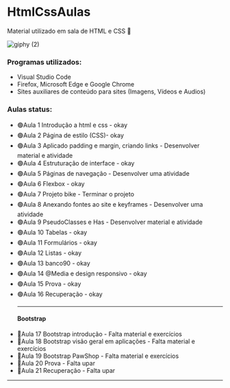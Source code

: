 # HtmlCssAulas
Material utilizado em sala de HTML e CSS 🚀

![giphy (2)](https://github.com/VSRohod/HtmlCssAulas/assets/89645335/ad00e831-5af6-44f5-990d-12f72f0ef963)

<h3>Programas utilizados:</h3>
<ul>
 <li>Visual Studio Code</li>
 <li>Firefox, Microsoft Edge e Google Chrome</li>
 <li>Sites auxiliares de conteúdo para sites (Imagens, Vídeos e Audios)</li>
</ul>

<h3>Aulas status:</h3>
<ul>
<li>🟢Aula 1 Introdução a html e css - okay </li>
<li>🟢Aula 2 Página de estilo (CSS)- okay </li>
<li>🟢Aula 3 Aplicado padding e margin, criando links - Desenvolver material e atividade</li>
<li>🟢Aula 4 Estruturação de interface - okay </li>
<li>🟢Aula 5 Páginas de navegação - Desenvolver uma atividade</li>
<li>🟢Aula 6 Flexbox - okay </li>
<li>🟢Aula 7 Projeto bike - Terminar o projeto</li>
<li>🟢Aula 8 Anexando fontes ao site e keyframes - Desenvolver uma atividade</li>
<li>🟢Aula 9 PseudoClasses e Has - Desenvolver material e atividade</li>
<li>🟢Aula 10 Tabelas - okay </li>
<li>🟢Aula 11 Formulários - okay </li>
<li>🟢Aula 12 Listas - okay </li>
<li>🟢Aula 13 banco90 - okay </li>
<li>🟢Aula 14 @Media e design responsivo - okay </li>
<li>🟢Aula 15 Prova - okay </li>
<li>🟢Aula 16 Recuperação - okay </li>
<hr>
<h4>Bootstrap</h4>
<li>🔴Aula 17 Bootstrap introdução - Falta material e exercícios</li>
<li>🔴Aula 18 Bootstrap visão geral em aplicações - Falta material e exercícios</li>
<li>🔴Aula 19 Bootstrap PawShop - Falta material e exercícios</li>
<li>🔴Aula 20 Prova - Falta upar </li>
<li>🔴Aula 21 Recuperação - Falta upar </li>
</ul>
<hr>
